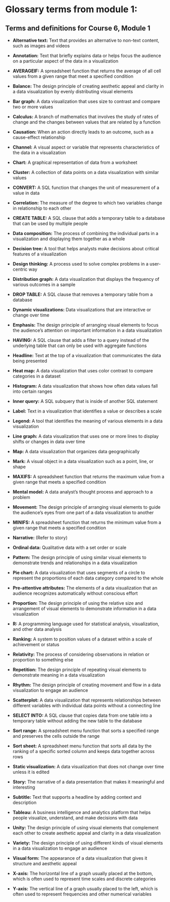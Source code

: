 # Glossary terms from module 1: 

## **Terms and definitions for Course 6, Module 1**

- **Alternative text:** Text that provides an alternative to non-text content, such as images and videos

- **Annotation:** Text that briefly explains data or helps focus the audience on a particular aspect of the data in a visualization

- **AVERAGEIF:** A spreadsheet function that returns the average of all cell values from a given range that meet a specified condition

- **Balance:** The design principle of creating aesthetic appeal and clarity in a data visualization by evenly distributing visual elements

- **Bar graph:** A data visualization that uses size to contrast and compare two or more values

- **Calculus:** A branch of mathematics that involves the study of rates of change and the changes between values that are related by a function

- **Causation:** When an action directly leads to an outcome, such as a cause-effect relationship

- **Channel:** A visual aspect or variable that represents characteristics of the data in a visualization

- **Chart:** A graphical representation of data from a worksheet

- **Cluster:** A collection of data points on a data visualization with similar values

- **CONVERT:** A SQL function that changes the unit of measurement of a value in data

- **Correlation:** The measure of the degree to which two variables change in relationship to each other

- **CREATE TABLE:** A SQL clause that adds a temporary table to a database that can be used by multiple people

- **Data composition:** The process of combining the individual parts in a visualization and displaying them together as a whole

- **Decision tree:** A tool that helps analysts make decisions about critical features of a visualization

- **Design thinking:** A process used to solve complex problems in a user-centric way

- **Distribution graph:** A data visualization that displays the frequency of various outcomes in a sample

- **DROP TABLE:** A SQL clause that removes a temporary table from a database

- **Dynamic visualizations:** Data visualizations that are interactive or change over time

- **Emphasis:** The design principle of arranging visual elements to focus the audience’s attention on important information in a data visualization

- **HAVING:** A SQL clause that adds a filter to a query instead of the underlying table that can only be used with aggregate functions

- **Headline:** Text at the top of a visualization that communicates the data being presented

- **Heat map:** A data visualization that uses color contrast to compare categories in a dataset

- **Histogram:** A data visualization that shows how often data values fall into certain ranges

- **Inner query:** A SQL subquery that is inside of another SQL statement

- **Label:** Text in a visualization that identifies a value or describes a scale

- **Legend:** A tool that identifies the meaning of various elements in a data visualization

- **Line graph:** A data visualization that uses one or more lines to display shifts or changes in data over time

- **Map:** A data visualization that organizes data geographically

- **Mark:** A visual object in a data visualization such as a point, line, or shape

- **MAXIFS:** A spreadsheet function that returns the maximum value from a given range that meets a specified condition

- **Mental model:** A data analyst’s thought process and approach to a problem

- **Movement:** The design principle of arranging visual elements to guide the audience’s eyes from one part of a data visualization to another

- **MINIFS:** A spreadsheet function that returns the minimum value from a given range that meets a specified condition

- **Narrative:** (Refer to story)

- **Ordinal data:** Qualitative data with a set order or scale

- **Pattern:** The design principle of using similar visual elements to demonstrate trends and relationships in a data visualization

- **Pie chart:** A data visualization that uses segments of a circle to represent the proportions of each data category compared to the whole

- **Pre-attentive attributes:** The elements of a data visualization that an audience recognizes automatically without conscious effort

- **Proportion:** The design principle of using the relative size and arrangement of visual elements to demonstrate information in a data visualization

- **R:** A programming language used for statistical analysis, visualization, and other data analysis

- **Ranking:** A system to position values of a dataset within a scale of achievement or status

- **Relativity:** The process of considering observations in relation or proportion to something else

- **Repetition:** The design principle of repeating visual elements to demonstrate meaning in a data visualization

- **Rhythm:** The design principle of creating movement and flow in a data visualization to engage an audience

- **Scatterplot:** A data visualization that represents relationships between different variables with individual data points without a connecting line

- **SELECT INTO:** A SQL clause that copies data from one table into a temporary table without adding the new table to the database

- **Sort range:** A spreadsheet menu function that sorts a specified range and preserves the cells outside the range

- **Sort sheet:** A spreadsheet menu function that sorts all data by the ranking of a specific sorted column and keeps data together across rows

- **Static visualization:** A data visualization that does not change over time unless it is edited

- **Story:** The narrative of a data presentation that makes it meaningful and interesting

- **Subtitle:** Text that supports a headline by adding context and description

- **Tableau:** A business intelligence and analytics platform that helps people visualize, understand, and make decisions with data

- **Unity:** The design principle of using visual elements that complement each other to create aesthetic appeal and clarity in a data visualization

- **Variety:** The design principle of using different kinds of visual elements in a data visualization to engage an audience

- **Visual form:** The appearance of a data visualization that gives it structure and aesthetic appeal

- **X-axis:** The horizontal line of a graph usually placed at the bottom, which is often used to represent time scales and discrete categories

- **Y-axis:** The vertical line of a graph usually placed to the left, which is often used to represent frequencies and other numerical variables
